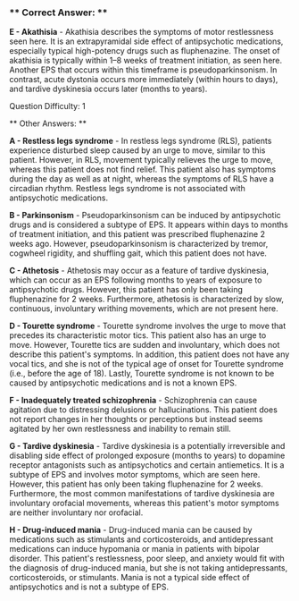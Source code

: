 ### ** Correct Answer: **

**E - Akathisia** - Akathisia describes the symptoms of motor restlessness seen here. It is an extrapyramidal side effect of antipsychotic medications, especially typical high-potency drugs such as fluphenazine. The onset of akathisia is typically within 1–8 weeks of treatment initiation, as seen here. Another EPS that occurs within this timeframe is pseudoparkinsonism. In contrast, acute dystonia occurs more immediately (within hours to days), and tardive dyskinesia occurs later (months to years).

Question Difficulty: 1

** Other Answers: **

**A - Restless legs syndrome** - In restless legs syndrome (RLS), patients experience disturbed sleep caused by an urge to move, similar to this patient. However, in RLS, movement typically relieves the urge to move, whereas this patient does not find relief. This patient also has symptoms during the day as well as at night, whereas the symptoms of RLS have a circadian rhythm. Restless legs syndrome is not associated with antipsychotic medications.

**B - Parkinsonism** - Pseudoparkinsonism can be induced by antipsychotic drugs and is considered a subtype of EPS. It appears within days to months of treatment initiation, and this patient was prescribed fluphenazine 2 weeks ago. However, pseudoparkinsonism is characterized by tremor, cogwheel rigidity, and shuffling gait, which this patient does not have.

**C - Athetosis** - Athetosis may occur as a feature of tardive dyskinesia, which can occur as an EPS following months to years of exposure to antipsychotic drugs. However, this patient has only been taking fluphenazine for 2 weeks. Furthermore, athetosis is characterized by slow, continuous, involuntary writhing movements, which are not present here.

**D - Tourette syndrome** - Tourette syndrome involves the urge to move that precedes its characteristic motor tics. This patient also has an urge to move. However, Tourette tics are sudden and involuntary, which does not describe this patient's symptoms. In addition, this patient does not have any vocal tics, and she is not of the typical age of onset for Tourette syndrome (i.e., before the age of 18). Lastly, Tourette syndrome is not known to be caused by antipsychotic medications and is not a known EPS.

**F - Inadequately treated schizophrenia** - Schizophrenia can cause agitation due to distressing delusions or hallucinations. This patient does not report changes in her thoughts or perceptions but instead seems agitated by her own restlessness and inability to remain still.

**G - Tardive dyskinesia** - Tardive dyskinesia is a potentially irreversible and disabling side effect of prolonged exposure (months to years) to dopamine receptor antagonists such as antipsychotics and certain antiemetics. It is a subtype of EPS and involves motor symptoms, which are seen here. However, this patient has only been taking fluphenazine for 2 weeks. Furthermore, the most common manifestations of tardive dyskinesia are involuntary orofacial movements, whereas this patient's motor symptoms are neither involuntary nor orofacial.

**H - Drug-induced mania** - Drug-induced mania can be caused by medications such as stimulants and corticosteroids, and antidepressant medications can induce hypomania or mania in patients with bipolar disorder. This patient's restlessness, poor sleep, and anxiety would fit with the diagnosis of drug-induced mania, but she is not taking antidepressants, corticosteroids, or stimulants. Mania is not a typical side effect of antipsychotics and is not a subtype of EPS.

